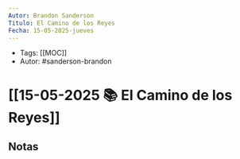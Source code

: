 ```yaml
---
Autor: Brandon Sanderson
Titulo: El Camino de los Reyes
Fecha: 15-05-2025-jueves
---
```

- Tags: [[MOC]]
- Autor: #sanderson-brandon 

# [[15-05-2025 📚 El Camino de los Reyes]]

## Notas




